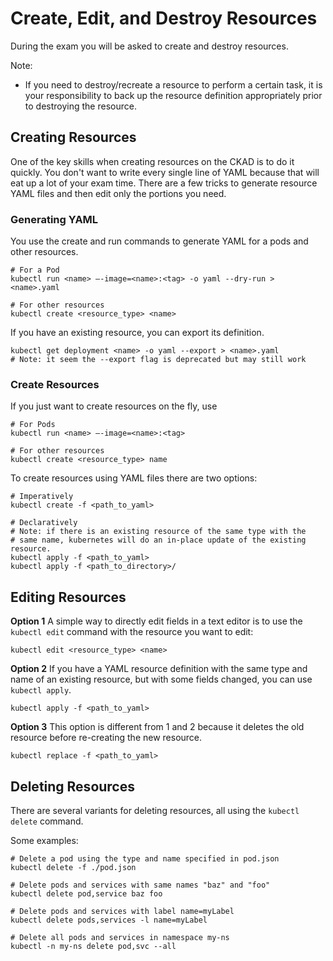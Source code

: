 # Create, Edit, and Destroy Resources

During the exam you will be asked to create and destroy resources.

Note:
* If you need to destroy/recreate a resource to perform a certain task, it is your responsibility to back up the resource definition appropriately prior to destroying the resource.


## Creating Resources

One of the key skills when creating resources on the CKAD is to do it quickly.  You don't want to write every single line
of YAML because that will eat up a lot of your exam time.  There are a few tricks to generate resource YAML files and
then edit only the portions you need. 

### Generating YAML

You use the create and run commands to generate YAML for a pods and other resources.
```
# For a Pod
kubectl run <name> —-image=<name>:<tag> -o yaml --dry-run > <name>.yaml

# For other resources
kubectl create <resource_type> <name> 
```

If you have an existing resource, you can export its definition.
```
kubectl get deployment <name> -o yaml --export > <name>.yaml
# Note: it seem the --export flag is deprecated but may still work
```

### Create Resources

If you just want to create resources on the fly, use
```
# For Pods
kubectl run <name> —-image=<name>:<tag>

# For other resources
kubectl create <resource_type> name
```

To create resources using YAML files there are two options:

```
# Imperatively
kubectl create -f <path_to_yaml>

# Declaratively
# Note: if there is an existing resource of the same type with the
# same name, kubernetes will do an in-place update of the existing resource.
kubectl apply -f <path_to_yaml>
kubectl apply -f <path_to_directory>/

```

## Editing Resources

**Option 1**
A simple way to directly edit fields in a text editor is to use the `kubectl edit` command 
with the resource you want to edit:
```
kubectl edit <resource_type> <name>
```

**Option 2**
If you have a YAML resource definition with the same type and name of an existing resource,
but with some fields changed, you can use `kubectl apply`.
```$xslt
kubectl apply -f <path_to_yaml>
```

**Option 3**
This option is different from 1 and 2 because it deletes the old resource
before re-creating the new resource. 
```
kubectl replace -f <path_to_yaml>
```
## Deleting Resources

There are several variants for deleting resources, all using the `kubectl delete` command.

Some examples:
```
# Delete a pod using the type and name specified in pod.json
kubectl delete -f ./pod.json

# Delete pods and services with same names "baz" and "foo"
kubectl delete pod,service baz foo

# Delete pods and services with label name=myLabel
kubectl delete pods,services -l name=myLabel

# Delete all pods and services in namespace my-ns
kubectl -n my-ns delete pod,svc --all
```